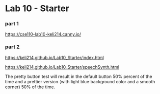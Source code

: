 # Lab 10 - Starter
### part 1
https://cse110-lab10-keli214.canny.io/

### part 2
https://keli214.github.io/Lab10_Starter/index.html

https://keli214.github.io/Lab10_Starter/speechSynth.html

The pretty button test will result in the default button 50% percent of the time and a prettier version (with light blue background color and a smooth corner) 50% of the time. 
